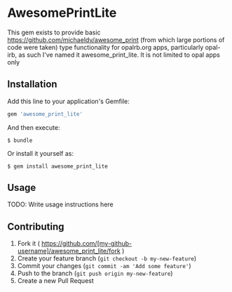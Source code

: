 # AwesomePrintLite

This gem exists to provide basic
https://github.com/michaeldv/awesome_print (from which large portions
of code were taken) type functionality for opalrb.org apps,
particularly opal-irb, as such I've named it awesome_print_lite.  It
is not limited to opal apps only

## Installation

Add this line to your application's Gemfile:

```ruby
gem 'awesome_print_lite'
```

And then execute:

    $ bundle

Or install it yourself as:

    $ gem install awesome_print_lite

## Usage

TODO: Write usage instructions here

## Contributing

1. Fork it ( https://github.com/[my-github-username]/awesome_print_lite/fork )
2. Create your feature branch (`git checkout -b my-new-feature`)
3. Commit your changes (`git commit -am 'Add some feature'`)
4. Push to the branch (`git push origin my-new-feature`)
5. Create a new Pull Request
